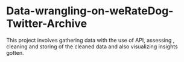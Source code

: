 # Data-wrangling-on-weRateDog-Twitter-Archive
This project involves gathering data with the use of API, assessing , cleaning and storing of the cleaned data and also visualizing insights gotten.
